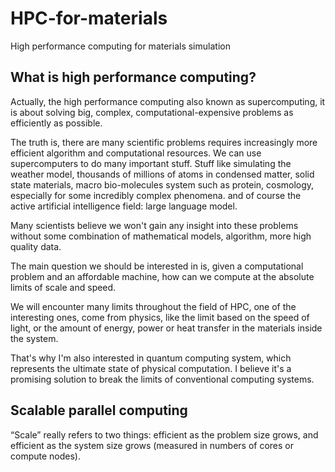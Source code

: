 # HPC-for-materials
High performance computing for materials simulation

## What is high performance computing?

Actually, the high performance computing also known as supercomputing, it is about solving big, complex, computational-expensive problems as efficiently as possible.

The truth is, there are many scientific problems requires increasingly more efficient algorithm and computational resources.  We can use supercomputers to do many important stuff. Stuff like simulating the weather model, thousands of millions of atoms in condensed matter, solid state materials, macro bio-molecules system such as protein, cosmology, especially for some incredibly complex phenomena. and of course the active artificial intelligence field: large language model.

Many scientists believe we won't gain any insight into these problems without some combination of mathematical models, algorithm, more high quality data.

The main question we should be interested in is, given a computational problem and an affordable machine, how can we compute at the absolute limits of scale and speed.

We will encounter many limits throughout the field of HPC, one of the interesting ones, come from physics, like the limit based on the speed of light, or the amount of energy, power or heat transfer in the materials inside the system. 

That's why I'm also interested in quantum computing system, which represents the ultimate state of physical computation. I believe it's a promising solution to break the limits of conventional computing systems.



## Scalable parallel computing

“Scale” really refers to two things: efficient as the problem size grows, and efficient as the system size grows (measured in numbers of cores or compute nodes).


##
